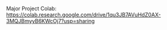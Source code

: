 Major Project Colab: https://colab.research.google.com/drive/1qu3JB7AVuHdZ0AX-3MQJBmyyB6KWcOj7?usp=sharing 
